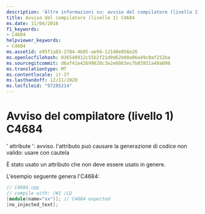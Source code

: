 ```yaml
---
description: 'Altre informazioni su: avviso del compilatore (livello 1) C4684'
title: Avviso del compilatore (livello 1) C4684
ms.date: 11/04/2016
f1_keywords:
- C4684
helpviewer_keywords:
- C4684
ms.assetid: e95f1a83-2784-4b05-ae94-12148e056e26
ms.openlocfilehash: 036548912c55b2f21d9d62b00a06e49c0af252ba
ms.sourcegitcommit: d6af41e42699628c3e2e6063ec7b03931a49a098
ms.translationtype: MT
ms.contentlocale: it-IT
ms.lasthandoff: 12/11/2020
ms.locfileid: "97285214"
---
```

# <a name="compiler-warning-level-1-c4684"></a>Avviso del compilatore (livello 1) C4684

' attribute ': avviso. l'attributo può causare la generazione di codice non valido: usare con cautela

È stato usato un attributo che non deve essere usato in genere.

L'esempio seguente genera l'C4684:

```cpp
// C4684.cpp
// compile with: /W1 /LD
[module(name="xx")]; // C4684 expected
[no_injected_text];
```
